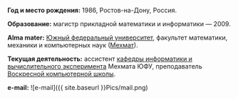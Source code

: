 **Год и место рождения:** 1986, Ростов-на-Дону, Россия.

**Образование:** магистр прикладной математики и информатики — 2009.

**Alma mater:** [Южный федеральный университет](http://sfedu.ru/), факультет математики, механики и компьютерных наук ([Мехмат](http://mmcs.sfedu.ru/)).

**Текущая деятельность:** ассистент [кафедры информатики и вычислительного эксперимента](http://ive.sfedu.ru) Мехмата ЮФУ, преподаватель [Воскресной компьютерной школы](http://sunschool.mmcs.sfedu.ru/).

**e-mail:** ![e-mail]({{ site.baseurl }}Pics/mail.png)
